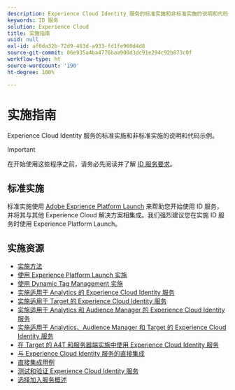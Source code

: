 ```yaml
---
description: Experience Cloud Identity 服务的标准实施和非标准实施的说明和代码示例。
keywords: ID 服务
solution: Experience Cloud
title: 实施指南
uuid: null
exl-id: af6da32b-72d9-463d-a933-fd1fe960d4d8
source-git-commit: 06e935a4ba4776baa900d3dc91e294c92b873c0f
workflow-type: ht
source-wordcount: '190'
ht-degree: 100%

---
```


# 实施指南

Experience Cloud Identity 服务的标准实施和非标准实施的说明和代码示例。

>[!IMPORTANT]
>
>在开始使用这些程序之前，请务必先阅读并了解 [ID 服务要求](../reference/requirements.md)。

## 标准实施

标准实施使用 [Adobe Exprience Platform Launch](https://experienceleague.adobe.com/docs/launch/using/home.html?lang=zh-Hans) 来帮助您开始使用 ID 服务，并将其与其他 Experience Cloud 解决方案相集成。我们强烈建议您在实施 ID 服务时使用 Experience Platform Launch。

## 实施资源

* [实施方法](implementation-methods.md)
* [使用 Experience Platform Launch 实施](ecid-implement-with-launch.md)
* [使用 Dynamic Tag Management 实施](standard.md)
* [实施适用于 Analytics 的 Experience Cloud Identity 服务](setup-analytics.md)
* [实施适用于 Target 的 Experience Cloud Identity 服务](setup-target.md)
* [实施适用于 Analytics 和 Audience Manager 的 Experience Cloud Identity 服务](setup-aam-analytics.md)
* [实施适用于 Analytics、Audience Manager 和 Target 的 Experience Cloud Identity 服务](setup-aam-analytics-target.md)
* [在 Target 的 A4T 和服务器端实施中使用 Experience Cloud Identity 服务](ecid-a4t-target.md)
* [与 Experience Cloud Identity 服务的直接集成](direct-integration.md)
* [直接集成用例](direct-integration-examples.md)
* [测试和验证 Experience Cloud Identity 服务](test-verify.md)
* [选择加入服务概述](opt-in-service/optin-overview.md)

